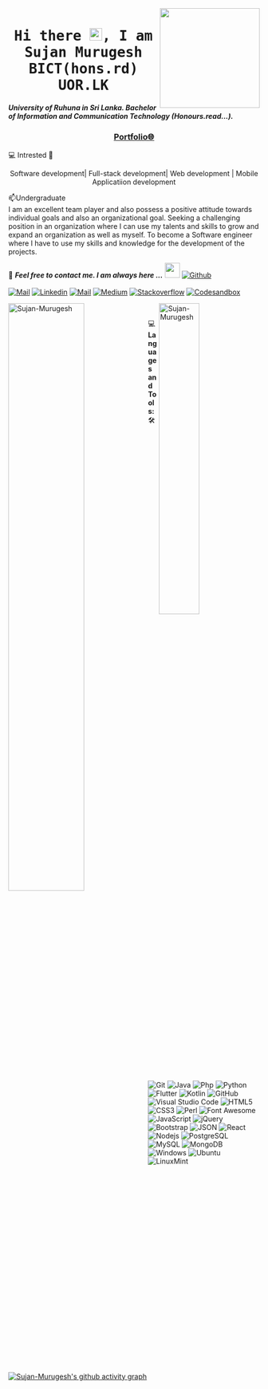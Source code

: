 <!-- sujan.m.uor@gmail.com  ### Hi there I'm Sujan👋-->

<img align='right' src='https://user-images.githubusercontent.com/5713670/87202985-820dcb80-c2b6-11ea-9f56-7ec461c497c3.gif' width='200'>
<h1 align='center'><samp><strong>Hi there <img src="https://media.giphy.com/media/hvRJCLFzcasrR4ia7z/giphy.gif" width="25px"></a>, I am Sujan Murugesh BICT(hons.rd) UOR.LK</strong></samp></h1>

<h5>University of Ruhuna in Sri Lanka. Bachelor of Information and Communication Technology (Honours.read...).</h5>
<h3 align='center'><strong><a href="https://github.com/Sujan-Murugesh" target="_blank">Portfolio🌐</a></strong></h3>
💻 Intrested 💙<p align='center'>Software development| Full-stack development| Web development | Mobile Applicatiion development</p>
<p align='left'> 📫Undergraduate <br>
I am an excellent team player and also possess a
positive attitude towards individual goals and
also an organizational goal. Seeking a
challenging position in an organization where I
can use my talents and skills to grow and expand
an organization as well as myself. To become a
Software engineer where I have to use my skills
and knowledge for the development of the
projects.


📝 ***Feel free to contact me. I am always here ...*** <img src="https://media.giphy.com/media/WUlplcMpOCEmTGBtBW/giphy.gif" width="30">  [![Github](https://img.shields.io/github/followers/Sujan-Murugesh?label=Follow%20Me&style=social)](https://github.com/Sujan-Murugesh)
<br>
<br>
[![Mail](https://img.shields.io/badge/Email-sujan.m.uor@gmail.com-blue?logo=Gmail&logoColor=blue&labelColor=black)](mailto:sujan.m.uor@gmail.com)
[![Linkedin](https://img.shields.io/badge/LinkedIn-SujanMurugesh-blue?logo=Linkedin&logoColor=blue&labelColor=black)](https://www.linkedin.com/in/sujan-murugesh/)
[![Mail](https://img.shields.io/badge/Outlook-sujan_2017248@fot.ruh.ac.lk-blue?logo=Gmail&logoColor=blue&labelColor=black)](mailto:sujan_2017248@fot.ruh.ac.lk)
[![Medium](https://img.shields.io/badge/MediumBlog-murugeshsujan-white?logo=Medium&logoColor=white&labelColor=black)](https://murugesh-sujan.medium.com/)
[![Stackoverflow](https://img.shields.io/badge/Stackoverflow-M.Sujan-gray?logo=codepen&logoColor=white&labelColor=black)](https://stackoverflow.com/users/14678127/m-sujan)
[![Codesandbox](https://img.shields.io/badge/Codesandbox-Sujan-Murugesh?logo=codesandbox&logoColor=white&labelColor=black)](https://codesandbox.io/u/Sujan-Murugesh)

<!-- ![Sujan-Murugesh's GitHub stats](https://github-readme-stats.vercel.app/api?username=Sujan-Murugesh&show_icons=true&theme=radical) -->
 <a href="#Sujan-Murugesh-title">
  <img width="55%" src="https://github-readme-stats.vercel.app/api?username=Sujan-Murugesh&show_icons=true&title_color=fd428e&icon_color=18d26e&text_color=a8fdf6&bg_color=141321&border_color=ffffff" alt="Sujan-Murugesh" align="left" />
</a>

 <a href="#Sujan-Murugesh-title">
  <img width="40%" src="https://github-readme-stats.vercel.app/api/top-langs/?username=Sujan-Murugesh&title_color=fd428e&text_color=a8fdf6&icon_color=18d26e&bg_color=141321&langs_count=8&layout=compact&border_color=ffffff" alt="Sujan-Murugesh" align="right" />
</a><br>

💻 **Languages and Tools:** 🛠️<br>

![Git](https://img.shields.io/badge/-Git-000000?style=flat&logo=git&logoColor=F05032&labelColor=ffffff)
![Java](https://img.shields.io/badge/-Java-000000?style=flat&logo=java&logoColor=ffffff&labelColor=0078D6)
![Php](https://img.shields.io/badge/-Php-000000?style=flat&logo=php&logoColor=F05032&labelColor=ffffff)
![Python](https://img.shields.io/badge/-Python-000000?style=flat&logo=python&logoColor=F05032&labelColor=56d34d)
![Flutter](https://img.shields.io/badge/-Flutter-000000?style=flat&logo=flutter&logoColor=ffffff&labelColor=0078D6)
![Kotlin](https://img.shields.io/badge/-Kotlin-000000?style=flat&logo=kotlin&logoColor=F05032&labelColor=ffffff)
![GitHub](https://img.shields.io/badge/-GitHub-000000?style=flat&logo=github&logoColor=000000&labelColor=ffffff)
![Visual Studio Code](https://img.shields.io/badge/-VSCode-000000?style=flat&logo=visual-studio-code&labelColor=007ACC)
![HTML5](https://img.shields.io/badge/-HTML5-000000?style=flat&logo=html5&logoColor=ffffff&labelColor=E34F26)
![CSS3](https://img.shields.io/badge/-CSS3-000000?style=flat&logo=css3&logoColor=ffffff&labelColor=1572B6) 
![Perl](https://img.shields.io/badge/-Perl-000000?style=flat&logo=Perl&logoColor=ffffff&labelColor=1572B6) 
![Font Awesome](https://img.shields.io/badge/-font%20awesome-000000?style=flat&logo=font-awesome&logoColor=339AF0&labelColor=ffffff)
![JavaScript](https://img.shields.io/badge/-JavaScript-000000?style=flat&logo=javascript)
![jQuery](https://img.shields.io/badge/-jQuery-000000?style=flat&logo=jQuery&logoColor=0769AD&labelColor=ffffff)
![Bootstrap](https://img.shields.io/badge/-Bootstrap-000000?style=flat&logo=bootstrap&logoColor=ffffff&labelColor=563D7C)
![JSON](https://img.shields.io/badge/-JSON-000000?style=flat&logo=JSON&logoColor=000000&labelColor=ffffff)
![React](https://img.shields.io/badge/-React-000000?style=flat&logo=react)
![Nodejs](https://img.shields.io/badge/-Nodejs-000000?style=flat&logo=Node.js)
![PostgreSQL](https://img.shields.io/badge/-PostgreSQL-000000?style=flat&logo=postgresql&logoColor=ffffff&labelColor=336791)
![MySQL](https://img.shields.io/badge/-MySQL-000000?style=flat&logo=mysql&labelColor=ffffff)
![MongoDB](https://img.shields.io/badge/-MongoDB-000000?style=flat&logo=mongodb&labelColor=ffffff)
![Windows](https://img.shields.io/badge/-Windows-000000?style=flat&logo=windows&logoColor=ffffff&labelColor=0078D6)
![Ubuntu](https://img.shields.io/badge/-Ubuntu-000000?style=flat&logo=ubuntu&logoColor=ffffff&labelColor=0078D6)
![LinuxMint](https://img.shields.io/badge/-LinuxMint-000000?style=flat&logo=linuxmint&logoColor=ffffff&labelColor=0078D6)


[![Sujan-Murugesh's github activity graph](https://activity-graph.herokuapp.com/graph?username=Sujan-Murugesh&theme=react-dark)](https://github.com/Sujan-Murugesh/github-readme-activity-graph)
 
 <!--============================================================================================================================================================-->
 
<!-- <img src="https://raw.githubusercontent.com/arturssmirnovs/arturssmirnovs/master/banner.png" alt="Banner about Arturs Smirnovs">
 -->
<!-- - 🌱 I’m currently learning at University of Ruhuna Sri Lanka.  
- 👯 I’m looking to collaborate on software projects.
- 📫 How to reach me: www.linkedin.com/in/sujan-murugesh  
- 📧 sujan.m.uor@gmail.com  / murugeshsujan22@gmail.com
- 😄 Pronouns: Sujan  & Call me : +94 76 7960709
- ⚡ My Skills : Java, Python, C ,C#, C++, HTML, Php, javaScript, perl, shell, Dart, Kotlin,MySql,etc.. -->



<!-- ![Sujan's GitHub stats](https://github-readme-stats.vercel.app/api?username=Sujan-Murugesh)
![Sujan's GitHub stats](https://github-readme-stats.vercel.app/api?username=Sujan-Murugesh&hide=contribs,prs)
![Sujan's GitHub stats](https://github-readme-stats.vercel.app/api?username=Sujan-Murugesh&show_icons=true) -->

 
<!-- ![Redux](https://img.shields.io/badge/-Redux-000000?style=flat&logo=redux&logoColor=764ABC&labelColor=ffffff) -->
<!-- ![Swagger](https://img.shields.io/badge/-Swagger-000000?style=flat&logo=swagger) -->
<!-- ![ESlint](https://img.shields.io/badge/-ESlint-000000?style=flat&logo=ESlint&labelColor=4B32C3) -->
<!-- ![Jest](https://img.shields.io/badge/-Jest-000000?style=flat&logo=Jest&logoColor=C21325&labelColor=ffffff) -->
<!-- ![NPM](https://img.shields.io/badge/-npm-000000?style=flat&logo=npm&labelColor=ffffff) -->
<!-- ![Sass](https://img.shields.io/badge/-Sass-000000?style=flat&logo=sass&logoColor=ffffff&labelColor=%23CC6699) -->
<!-- ![socket.io](https://img.shields.io/badge/-Socket.Io-000000?style=flat&logo=socket.io&logoColor=000000&labelColor=ffffff) -->
<!--used languages  ![Top Langs](https://github-readme-stats.vercel.app/api/top-langs/?username=Sujan-Murugesh)
[Top Langs](https://github-readme-stats.vercel.app/api/top-langs/?username=Sujan-Murugesh&hide=javascript,html) <!--languahes --> 
<!-- ![Top Langs](https://github-readme-stats.vercel.app/api/top-langs/?username=Sujan-Murugesh&langs_count=10) 
<!-- compact languages card -->
<!-- ![Top Langs](https://github-readme-stats.vercel.app/api/top-langs/?username=Sujan-Murugesh&layout=compact) -->
<!-- working time 
![Sujan-Murugesh's wakatime stats](https://github-readme-stats.vercel.app/api/wakatime?username=Sujan-Murugesh) -->
<!-- Social Links
<a href="https://www.facebook.com/artuurs.smirnovs" target="_blank"><img src="https://raw.githubusercontent.com/arturssmirnovs/arturssmirnovs/master/fb.png" alt="Facebook" width="30"></a>
<a href="https://twitter.com/artuurssmirnovs" target="_blank"><img src="https://raw.githubusercontent.com/arturssmirnovs/arturssmirnovs/master/tw.png" alt="Twitter" width="30"></a>
<a href="https://www.instagram.com/arturssmirnovs/" target="_blank"><img src="https://raw.githubusercontent.com/arturssmirnovs/arturssmirnovs/master/ig.png" alt="Instagram" width="30"></a>
<a href="https://www.linkedin.com/in/art%C5%ABrs-smirnovs-b6399275/" target="_blank"><img src="https://raw.githubusercontent.com/arturssmirnovs/arturssmirnovs/master/in.png" alt="LinkedIn" width="30"></a>
<a href="https://github.com/arturssmirnovs" target="_blank"><img src="https://raw.githubusercontent.com/arturssmirnovs/arturssmirnovs/master/git.png" alt="GitHub" width="30"></a>
<a href="https://arturio.dev/" target="_blank"><img src="https://raw.githubusercontent.com/arturssmirnovs/arturssmirnovs/master/www.png" alt="Website" width="30"></a>

![Profile views](https://gpvc.arturio.dev/arturssmirnovs?v=3) -->

<!-- 
[![Sujan-Murugesh's github activity graph](https://activity-graph.herokuapp.com/graph?username=Sujan-Murugesh&bg_color=fffff0&color=708090&line=24292e&point=24292e&area=true&hide_border=true)](https://github.com/Sujan-Murugesh/github-readme-activity-graph) -->
